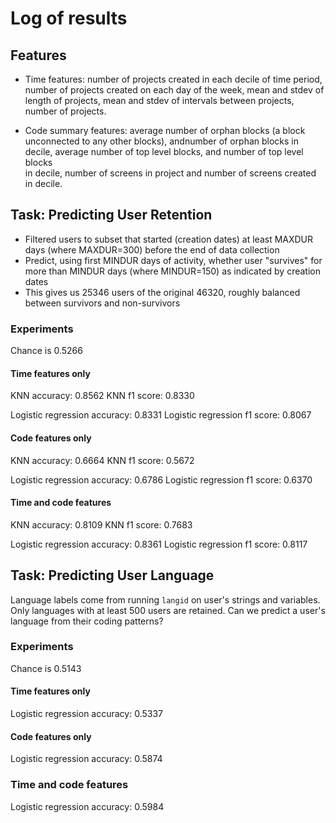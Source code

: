 # Log of results

## Features
- Time features: number of projects created in each decile of time period, number of projects created on each day of the week, mean and stdev of length of projects, mean and stdev of intervals between projects, number of projects.

- Code summary features: average number of orphan blocks (a block unconnected to any other blocks), andnumber of orphan blocks in decile, average number of top level blocks, and number of top level blocks \
in decile, number of screens in project and number of screens created in decile.

## Task: Predicting User Retention

- Filtered users to subset that started (creation dates) at least MAXDUR days (where MAXDUR=300) before the end of data collection
- Predict, using first MINDUR days of activity, whether user "survives" for more than MINDUR days (where MINDUR=150) as indicated by creation dates
- This gives us 25346 users of the original 46320, roughly balanced between survivors and non-survivors

### Experiments

Chance is 0.5266

#### Time features only
KNN accuracy:  0.8562
KNN f1 score: 0.8330

Logistic regression accuracy: 0.8331
Logistic regression f1 score: 0.8067

#### Code features only
KNN accuracy: 0.6664
KNN f1 score: 0.5672

Logistic regression accuracy: 0.6786
Logistic regression f1 score: 0.6370

#### Time and code features

KNN accuracy: 0.8109 
KNN f1 score: 0.7683

Logistic regression accuracy: 0.8361
Logistic regression f1 score: 0.8117

## Task: Predicting User Language

Language labels come from running `langid` on user's strings and variables.
Only languages with at least 500 users are retained. 
Can we predict a user's language from their coding patterns?

### Experiments

Chance is 0.5143

#### Time features only

Logistic regression accuracy: 0.5337

#### Code features only
Logistic regression accuracy: 0.5874

### Time and code features
Logistic regression accuracy: 0.5984

 